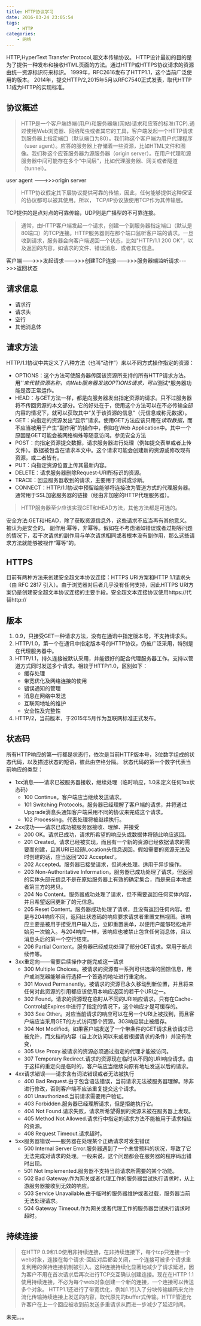 ```yaml
---
title: HTTP协议学习
date: 2016-03-24 23:05:54
tags:
    - HTTP
categories:
    - 网络
---
```

HTTP,HyperText Transfer Protocol,超文本传输协议。
HTTP设计最初的目的是为了提供一种发布和接收HTML页面的方法。通过HTTP或HTTPS协议请求的资源由统一资源标识符来标识。
1999年，RFC2616发布了HTTP1.1，这个当前广泛使用的版本。
2014年，提交HTTP/2,2015年5月以RFC7540正式发表，取代HTTP 1.1成为HTTP的实现标准。
<!-- more -->
## 协议概述
> HTTP是一个客户端终端(用户)和服务器端(网站)请求和应答的标准(TCP).通过使用Web浏览器、网络爬虫或者其它的工具，客户端发起一个HTTP请求到服务器上指定端口（默认端口为80）。我们称这个客户端为用户代理程序（user agent）。应答的服务器上存储着一些资源，比如HTML文件和图像。我们称这个应答服务器为源服务器（origin server）。在用户代理和源服务器中间可能存在多个“中间层”，比如代理服务器、网关或者隧道（tunnel）。

user agent --->>>origin server

> HTTP协议假定其下层协议提供可靠的传输，因此，任何能够提供这种保证的协议都可以被其使用。所以，
TCP/IP协议族使用TCP作为其传输层。

TCP提供的是点对点的可靠传输，UDP则是广播型的不可靠连接。

> 通常，由HTTP客户端发起一个请求，创建一个到服务器指定端口（默认是80端口）的TCP连接。HTTP服务器则在那个端口监听客户端的请求。一旦收到请求，服务器会向客户端返回一个状态，比如"HTTP/1.1 200 OK"，以及返回的内容，如请求的文件、错误消息、或者其它信息。

客户端--->>>发起请求--->>>创建TCP连接--->>>服务器端监听请求--->>>返回状态
## 请求信息
- 请求行
- 请求头
- 空行
- 其他消息体

## 请求方法
HTTP/1.1协议中共定义了八种方法（也叫“动作”）来以不同方式操作指定的资源：
- OPTIONS：这个方法可使服务器传回该资源所支持的所有HTTP请求方法。用'*'来代替资源名称，向Web服务器发送OPTIONS请求，可以*测试*服务器功能是否正常运作。
- HEAD：与GET方法一样，都是向服务器发出指定资源的请求。只不过服务器将不传回资源的本文部分。它的好处在于，使用这个方法可以在不必传输全部内容的情况下，就可以获取其中“关于该资源的信息”（元信息或称元数据）。
- GET：向指定的资源发出“显示”请求。使用GET方法应该只用在*读取数据*，而不应当被用于产生“副作用”的操作中，例如在Web Application中。其中一个原因是GET可能会被网络蜘蛛等随意访问。参见安全方法
- POST：向指定资源提交数据，请求服务器进行处理（例如提交表单或者上传文件）。数据被包含在请求本文中。这个请求可能会创建新的资源或修改现有资源，或二者皆有。
- PUT：向指定资源位置上传其最新内容。
- DELETE：请求服务器删除Request-URI所标识的资源。
- TRACE：回显服务器收到的请求，主要用于测试或诊断。
- CONNECT：HTTP/1.1协议中预留给能够将连接改为管道方式的代理服务器。通常用于SSL加密服务器的链接（经由非加密的HTTP代理服务器）。
> HTTP服务器至少应该实现GET和HEAD方法，其他方法都是可选的。

安全方法:GET和HEAD，除了获取资源信息外，这些请求不应当再有其他意义。被认为是安全的。
副作用:幂等，非幂等。假如在不考虑诸如错误或者过期等问题的情况下，若干次请求的副作用与单次请求相同或者根本没有副作用，那么这些请求方法就能够被视作“幂等”的。

## HTTPS
目前有两种方法来创建安全超文本协议连接：HTTPS URI方案和HTTP 1.1请求头（由 RFC 2817 引入）。由于浏览器对后者几乎没有任何支持，因此HTTPS URI方案仍是创建安全超文本协议连接的主要手段。安全超文本连接协议使用https://代替http://

## 版本
1. 0.9，只接受GET一种请求方法，没有在通讯中指定版本号，不支持请求头。
2. HTTP/1.0，第一个在通讯中指定版本号的HTTP协议，仍被广泛采用，特别是在代理服务器中。
3. HTTP/1.1，持久连接被默认采用，并能很好的配合代理服务器工作。支持以管道方式同时发送多个请求。相较于HTTP/1.0，区别如下：
    - 缓存处理
    - 带宽优化及网络连接的使用
    - 错误通知的管理
    - 消息在网络中发送
    - 互联网地址的维护
    - 安全性及完整性
4. HTTP/2，当前版本，于2015年5月作为互联网标准正式发布。

## 状态码
所有HTTP响应的第一行都是状态行，依次是当前HTTP版本号，3位数字组成的状态代码，以及描述状态的短语，彼此由空格分隔。
状态代码的第一个数字代表当前响应的类型：
- 1xx消息——请求已被服务器接收，继续处理（临时响应，1.0未定义任何1xx状态码）
    - 100 Continue。客户端应当继续发送请求。
    - 101 Switching Protocols。服务器已经理解了客户端的请求，并将通过Upgrade消息头通知客户端采用不同的协议来完成这个请求。
    - 102 Processing。代表处理将被继续执行。
- 2xx成功——请求已成功被服务器接收、理解、并接受
    - 200 OK。请求已成功，请求所希望的响应头或数据体将随此响应返回。
    - 201 Created。请求已经被实现，而且有一个新的资源已经依据请求的需要而创建，且其URI已经随Location头信息返回。假如需要的资源无法及时创建的话，应当返回'202 Accepted'。
    - 202 Accepted。服务器已接受请求，但尚未处理。适用于异步操作。
    - 203 Non-Authoritative Information。服务器已成功处理了请求，但返回的实体头部元信息不是在原始服务器上有效的确定集合，而是来自本地或者第三方的拷贝。
    - 204 No Content。服务器成功处理了请求，但不需要返回任何实体内容，并且希望返回更新了的元信息。
    - 205 Reset Content。服务器成功处理了请求，且没有返回任何内容。但是与204响应不同，返回此状态码的响应要求请求者重置文档视图。该响应主要是被用于接受用户输入后，立即重置表单，以便用户能够轻松地开始另一次输入。与204响应一样，该响应也被禁止包含任何消息体，且以消息头后的第一个空行结束。
    - 206 Partial Content。服务器已经成功处理了部分GET请求。常用于断点续传等。
- 3xx重定向——需要后续操作才能完成这一请求
    - 300 Multiple Choices。被请求的资源有一系列可供选择的回馈信息，用户或浏览器能够自行选择一个首选的地址进行重定向。
    - 301 Moved Permanently。被请求的资源已永久移动到新位置，并且将来任何对此资源的引用都应该使用本响应返回的若干个URI之一。
    - 302 Found。请求的资源现在临时从不同的URI响应请求。只有在Cache-Control或Expires中进行了指定的情况下，这个响应才是可缓存的。
    - 303 See Other。对应当前请求的响应可以在另一个URI上被找到，而且客户端应当采用GET的方式访问那个资源。303响应禁止被缓存。
    - 304 Not Modified。如果客户端发送了一个带条件的GET请求且该请求已被允许，而文档的内容（自上次访问以来或者根据请求的条件）并没有改变，
    - 305 Use Proxy.被请求的资源必须通过指定的代理才能被访问。
    - 307 Temporary Redirect.请求的资源现在临时从不同的URI响应请求。由于这样的重定向是临时的，客户端应当继续向原有地址发送以后的请求。
- 4xx请求错误——请求含有词法错误或者无法被执行
    - 400 Bad Request.由于包含语法错误，当前请求无法被服务器理解。除非进行修改，否则客户端不应该重复提交这个请求。
    - 401 Unauthorized.当前请求需要用户验证。
    - 403 Forbidden.服务器已经理解请求，但是拒绝执行它。
    - 404 Not Found.请求失败，请求所希望得到的资源未被在服务器上发现。
    - 405 Method Not Allowed.请求行中指定的请求方法不能被用于请求相应的资源。
    - 408 Request Timeout.请求超时。
- 5xx服务器错误——服务器在处理某个正确请求时发生错误
    - 500 Internal Server Error.服务器遇到了一个未曾预料的状况，导致了它无法完成对请求的处理。一般来说，这个问题都会在服务器的程序码出错时出现。
    - 501 Not Implemented.服务器不支持当前请求所需要的某个功能。
    - 502 Bad Gateway.作为网关或者代理工作的服务器尝试执行请求时，从上游服务器接收到无效的响应。
    - 503 Service Unavailable.由于临时的服务器维护或者过载，服务器当前无法处理请求。
    - 504 Gateway Timeout.作为网关或者代理工作的服务器尝试执行请求时超时。

## 持续连接
> 在HTTP 0.9和1.0使用非持续连接，在非持续连接下，每个tcp只连接一个web对象，连接在每个请求-回应对后都会关闭，一个连接可被多个请求重复利用的保持连接机制被引入。这种连接持续化显著地减少了请求延迟，因为客户不用在首次请求后再次进行TCP交互确认创建连接。现在在HTTP 1.1使用持续连接，不必为每个web对象创建一个新的连接，一个连接可以传送多个对象。 HTTP1.1还进行了带宽优化，例如1.1引入了分块传输编码来允许流化传输持续连接上发送的内容，取代原先的buffer式传输。HTTP管道允许客户在上一个回应被收到前发送多重请求从而进一步减少了延迟时间。

未完。。。
